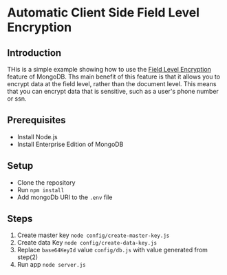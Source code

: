 # Automatic Client Side Field Level Encryption

## Introduction

THis is a simple example showing how to use the [Field Level Encryption](https://www.mongodb.com/docs/drivers/security/client-side-field-level-encryption-guide/) feature of MongoDB. Ths main benefit of this feature is that it allows you to encrypt data at the field level, rather than the document level. This means that you can encrypt data that is sensitive, such as a user's phone number or ssn.

## Prerequisites

- Install Node.js
- Install Enterprise Edition of MongoDB

## Setup

- Clone the repository
- Run `npm install`
- Add mongoDb URI to the `.env` file

## Steps

1. Create master key `node config/create-master-key.js`
2. Create data Key `node config/create-data-key.js`
3. Replace `base64KeyId` value `config/db.js` with value generated from step(2)
4. Run app `node server.js`
